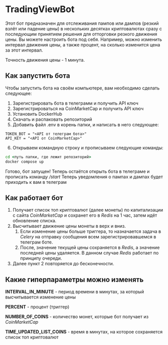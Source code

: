 # TradingViewBot

Этот бот предназначен для отслеживания пампов или дампов (резкий взлёт или падение цены) в нескольких десятках криптовалютах сразу с последующим принятием решения для отторговки резкого движения цены. Вы можете настроить бота под себя. Например, можно изменить интервал движения цены, а также процент, на сколько изменится цена за этот интервал.

Точность движения цены - 1 минута.

## Как запустить бота

Чтобы запустить бота на своём компьютере, вам необходимо сделать следующее:

1. Зарегистрировать бота в телеграмм и получить API ключ
2. Зарегистрироваться на CoinMarketCap и получить API ключ
3. Установить DockerHub
4. Скачать и распаковать репозиторий
5. Добавить файл .env в корень папки, и написать в него следующее:

~~~env
TOKEN_BOT = "<API от телеграм бота>"
API_KEY = "<API от CoinMarketCap>"
~~~

6. Открываем командную строку и прописываем следующие команды:

~~~cmd
cd <путь папки, где лежит репозиторий>
docker compose up
~~~

Готово, бот запущен! Теперь остаётся открыть бота в телеграме и прописать команду */start* Теперь уведомления о пампах и дампах будет приходить к вам в телеграм

## Как работает бот

1. Получает список топ криптовалют (далее монеты) по капитализации с сайта *CoinMarketCap* и сохранет его в *Redis* на 1 час, затем идёт обновление списка.
2. Высчитывает движение цены монеты в верх и вниз.
    1. Если изменение цены больше триггера, то назначается задача в *Celery* на отправку сообщения всем зарегистрировавшемся в телеграм боте.
    2. После, значение текущей цены сохраняется в *Redis*, а значение последней цены удаляется. В данном случае *Redis* работает по принципу очереди.
3. Далее пункт 2 повторяется до бесконечности.

## Какие гиперпараметры можно изменять

**INTERVAL_IN_MINUTE** - период времени в минутах, за который высчитывается изменение цены

**PERCENT** - процент (триггер)

**NUMBER_OF_COINS** - количество монет, которые бот получает из *CoinMarketCap*

**TIME_UPDATED_LIST_COINS** - время в минутах, на которое сохраняется список топ криптовалют
